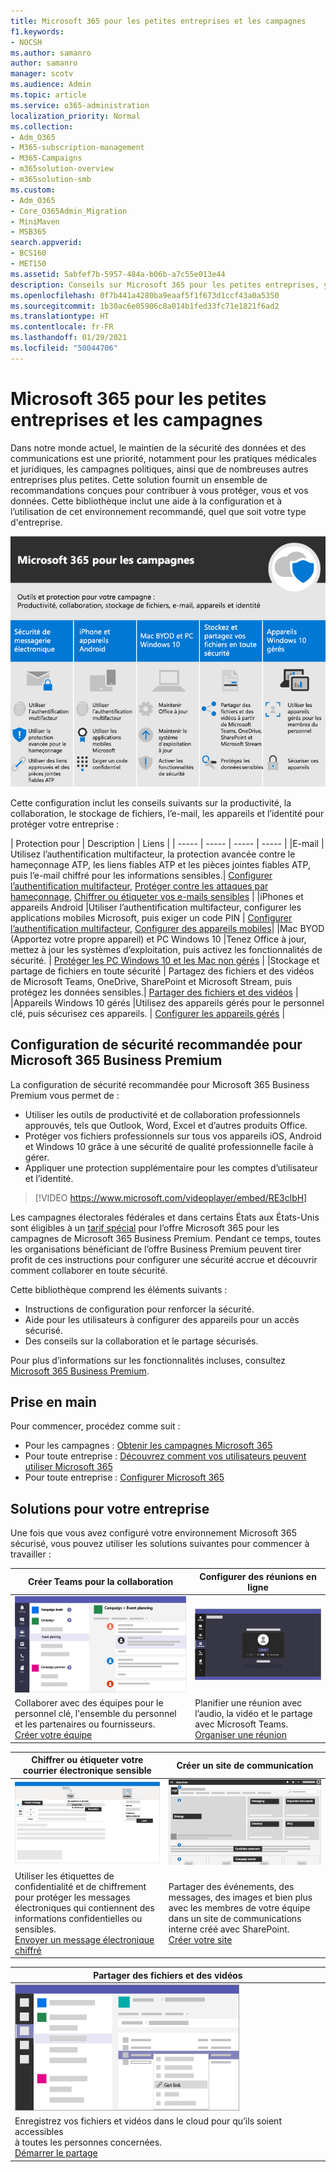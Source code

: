 ```yaml
---
title: Microsoft 365 pour les petites entreprises et les campagnes
f1.keywords:
- NOCSH
ms.author: samanro
author: samanro
manager: scotv
ms.audience: Admin
ms.topic: article
ms.service: o365-administration
localization_priority: Normal
ms.collection:
- Adm_O365
- M365-subscription-management
- M365-Campaigns
- m365solution-overview
- m365solution-smb
ms.custom:
- Adm_O365
- Core_O365Admin_Migration
- MiniMaven
- MSB365
search.appverid:
- BCS160
- MET150
ms.assetid: 5abfef7b-5957-484a-b06b-a7c55e013e44
description: Conseils sur Microsoft 365 pour les petites entreprises, y compris les micro-entreprises, les pratiques et les campagnes politiques.
ms.openlocfilehash: 0f7b441a4280ba9eaaf5f1f673d1ccf43a0a5350
ms.sourcegitcommit: 1b30ac6e05906c8a014b1fed33fc71e1821f6ad2
ms.translationtype: HT
ms.contentlocale: fr-FR
ms.lasthandoff: 01/29/2021
ms.locfileid: "50044706"
---
```

<a name="microsoft-365-for-smaller-businesses-and-campaigns"></a>Microsoft 365 pour les petites entreprises et les campagnes
===========================

Dans notre monde actuel, le maintien de la sécurité des données et des communications est une priorité, notamment pour les pratiques médicales et juridiques, les campagnes politiques, ainsi que de nombreuses autres entreprises plus petites. Cette solution fournit un ensemble de recommandations conçues pour contribuer à vous protéger, vous et vos données. Cette bibliothèque inclut une aide à la configuration et à l’utilisation de cet environnement recommandé, quel que soit votre type d'entreprise.


![Microsoft 365 Business Premium protège vos outils de productivité, vos outils de collaboration, le stockage de fichiers, l’e-mail, les appareils et l’identité](../media/M365-WhatIsIt-SecurityFocus.png)

Cette configuration inclut les conseils suivants sur la productivité, la collaboration, le stockage de fichiers, l’e-mail, les appareils et l’identité pour protéger votre entreprise :

| Protection pour | Description | Liens |
| ----- | ----- | ----- | ----- |
|E-mail | Utilisez l’authentification multifacteur, la protection avancée contre le hameçonnage ATP, les liens fiables ATP et les pièces jointes fiables ATP, puis l’e-mail chiffré pour les informations sensibles.| [Configurer l’authentification multifacteur](m365-campaigns-multifactor-authenication.md), [Protéger contre les attaques par hameçonnage](m365-campaigns-phishing-and-attacks.md), [Chiffrer ou étiqueter vos e-mails sensibles](send-encrypted-email.md) |
|iPhones et appareils Android |Utiliser l’authentification multifacteur, configurer les applications mobiles Microsoft, puis exiger un code PIN | [Configurer l’authentification multifacteur](m365-campaigns-multifactor-authenication.md), [Configurer des appareils mobiles](../business/set-up-mobile-devices.md?toc=/microsoft-365/campaigns/toc.json)|
|Mac BYOD (Apportez votre propre appareil) et PC Windows 10 |Tenez Office à jour, mettez à jour les systèmes d’exploitation, puis activez les fonctionnalités de sécurité. | [Protéger les PC Windows 10 et les Mac non gérés](m365-campaigns-protect-pcs-macs.md) |
|Stockage et partage de fichiers en toute sécurité | Partagez des fichiers et des vidéos de Microsoft Teams, OneDrive, SharePoint et Microsoft Stream, puis protégez les données sensibles.| [Partager des fichiers et des vidéos](share-files-and-videos.md) |
|Appareils Windows 10 gérés |Utilisez des appareils gérés pour le personnel clé, puis sécurisez ces appareils. | [Configurer les appareils gérés](../business/set-up-windows-devices.md?toc=/microsoft-365/campaigns/toc.json) |

<a name="a-recommended-security-configuration-for-microsoft-365-business-premium"></a>Configuration de sécurité recommandée pour Microsoft 365 Business Premium
------------------------------------

La configuration de sécurité recommandée pour Microsoft 365 Business Premium vous permet de :

- Utiliser les outils de productivité et de collaboration professionnels approuvés, tels que Outlook, Word, Excel et d’autres produits Office.
- Protéger vos fichiers professionnels sur tous vos appareils iOS, Android et Windows 10 grâce à une sécurité de qualité professionnelle facile à gérer.
- Appliquer une protection supplémentaire pour les comptes d’utilisateur et l’identité.

> [!VIDEO https://www.microsoft.com/videoplayer/embed/RE3clbH]

Les campagnes électorales fédérales et dans certains États aux États-Unis sont éligibles à un [tarif spécial](get-microsoft-365-campaigns.md) pour l’offre Microsoft 365 pour les campagnes de Microsoft 365 Business Premium. Pendant ce temps, toutes les organisations bénéficiant de l’offre Business Premium peuvent tirer profit de ces instructions pour configurer une sécurité accrue et découvrir comment collaborer en toute sécurité.

Cette bibliothèque comprend les éléments suivants :

- Instructions de configuration pour renforcer la sécurité.
- Aide pour les utilisateurs à configurer des appareils pour un accès sécurisé.
- Des conseils sur la collaboration et le partage sécurisés.

Pour plus d’informations sur les fonctionnalités incluses, consultez [Microsoft 365 Business Premium](https://www.microsoft.com/microsoft-365/business).

<a name="get-started"></a>Prise en main
--------------------------

Pour commencer, procédez comme suit :

- Pour les campagnes : [Obtenir les campagnes Microsoft 365](get-microsoft-365-campaigns.md)
- Pour toute entreprise : [Découvrez comment vos utilisateurs peuvent utiliser Microsoft 365](m365-campaigns-users.md)
- Pour toute entreprise : [Configurer Microsoft 365](microsoft-365-campaigns-setup-overview.md)

<a name="solutions-for-your-business"></a>Solutions pour votre entreprise
--------------------------

Une fois que vous avez configuré votre environnement Microsoft 365 sécurisé, vous pouvez utiliser les solutions suivantes pour commencer à travailler :

| Créer Teams pour la collaboration | Configurer des réunions en ligne |
| ------------- | ------------- |
| ![un site de communication SharePoint](../media/sm-m365-democracy-teams-collab.png) | ![une réunion en ligne](../media/m365-democracy-teams-meetings.png) |
| Collaborer avec des équipes pour le personnel clé, l'ensemble du personnel et les partenaires ou fournisseurs.<br>[Créer votre équipe](create-teams-for-collaboration.md) | Planifier une réunion avec l’audio, la vidéo et le partage avec Microsoft Teams.<br>[Organiser une réunion](set-up-meetings.md) |

| Chiffrer ou étiqueter votre courrier électronique sensible | Créer un site de communication |
| ------------- | ------------- |
| ![Courrier électronique chiffré et étiqueté](../media/sm-m365-campaign-email-encrypt.png) | ![un site de communications SharePoint](../media/sm-m365-democracy-comms-site.png) |
| Utiliser les étiquettes de confidentialité et de chiffrement pour protéger les messages électroniques qui contiennent des informations confidentielles ou sensibles.<br>[Envoyer un message électronique chiffré](send-encrypted-email.md) | Partager des événements, des messages, des images et bien plus avec les membres de votre équipe dans un site de communications interne créé avec SharePoint.<br>[Créer votre site](create-communications-site.md) |

| Partager des fichiers et des vidéos |
| ------------- |
| ![partage d’un fichier dans Microsoft Teams](../media/m365-democracy-teams-sharefiles.png) |
| Enregistrez vos fichiers et vidéos dans le cloud pour qu’ils soient accessibles <br>à toutes les personnes concernées.<br>[Démarrer le partage](share-files-and-videos.md) |
